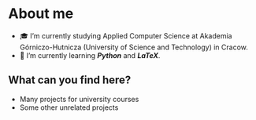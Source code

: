 # About me
- :mortar_board: I’m currently studying Applied Computer Science at Akademia Górniczo-Hutnicza (University of Science and Technology) in Cracow.
- 🌱 I’m currently learning ***Python*** and ***LaTeX***.

## What can you find here?
- Many projects for university courses
- Some other unrelated projects
